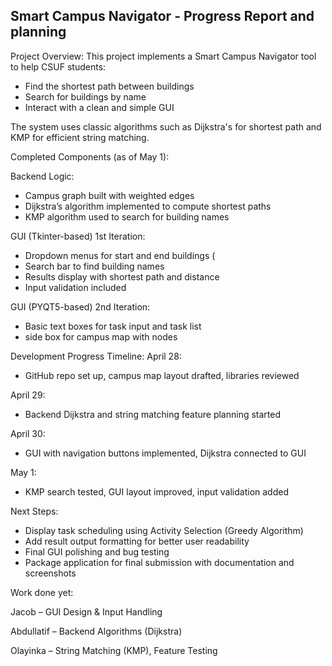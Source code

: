 Smart Campus Navigator - Progress Report and planning 
--------------------------------------------------

Project Overview:
This project implements a Smart Campus Navigator tool to help CSUF students:
- Find the shortest path between buildings
- Search for buildings by name
- Interact with a clean and simple GUI

The system uses classic algorithms such as Dijkstra's for shortest path and KMP for efficient string matching.

Completed Components (as of May 1):

Backend Logic:
- Campus graph built with weighted edges 
- Dijkstra’s algorithm implemented to compute shortest paths 
- KMP algorithm used to search for building names

GUI (Tkinter-based) 1st Iteration:
- Dropdown menus for start and end buildings (
- Search bar to find building names
- Results display with shortest path and distance
- Input validation included

GUI (PYQT5-based) 2nd Iteration:
- Basic text boxes for task input and task list
- side box for campus map with nodes

Development Progress Timeline:
April 28:
- GitHub repo set up, campus map layout drafted, libraries reviewed

April 29:
- Backend Dijkstra and string matching feature planning started

April 30:
- GUI with navigation buttons implemented, Dijkstra connected to GUI

May 1:
- KMP search tested, GUI layout improved, input validation added

Next Steps:
- Display task scheduling using Activity Selection (Greedy Algorithm)
- Add result output formatting for better user readability
- Final GUI polishing and bug testing
- Package application for final submission with documentation and screenshots

Work done yet:

Jacob – GUI Design & Input Handling

Abdullatif – Backend Algorithms (Dijkstra)

Olayinka – String Matching (KMP), Feature Testing

